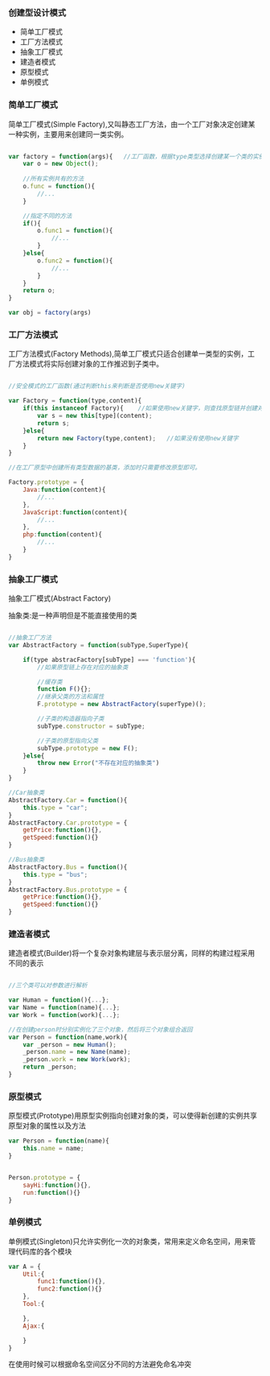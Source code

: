 ### 创建型设计模式

- 简单工厂模式
- 工厂方法模式
- 抽象工厂模式
- 建造者模式
- 原型模式
- 单例模式

### 简单工厂模式

简单工厂模式(Simple Factory),又叫静态工厂方法，由一个工厂对象决定创建某一种实例，主要用来创建同一类实例。

```js

var factory = function(args){	//工厂函数，根据type类型选择创建某一个类的实例
	var o = new Object();
	
	//所有实例共有的方法
	o.func = function(){
		//...
	}

	//指定不同的方法
	if(){
		o.func1 = function(){
			//...
		}
	}else{
		o.func2 = function(){
			//...
		}
	}
	return o;
}

var obj = factory(args)

```

### 工厂方法模式

工厂方法模式(Factory Methods),简单工厂模式只适合创建单一类型的实例，工厂方法模式将实际创建对象的工作推迟到子类中。

```js

//安全模式的工厂函数(通过判断this来判断是否使用new关键字)

var Factory = function(type,content){
	if(this instanceof Factory){	//如果使用new关键字，则查找原型链并创建对象
		var s = new this[type](content);
		return s;
	}else{
		return new Factory(type,content);	//如果没有使用new关键字
	}
}

//在工厂原型中创建所有类型数据的基类，添加时只需要修改原型即可。

Factory.prototype = {
	Java:function(content){
		//...
	},
	JavaScript:function(content){
		//...
	},
	php:function(content){
		//...
	}
}

``` 

### 抽象工厂模式

抽象工厂模式(Abstract Factory)

抽象类:是一种声明但是不能直接使用的类

```js

//抽象工厂方法
var AbstractFactory = function(subType,SuperType){

	if(type abstracFactory[subType] === 'function'){	
		//如果原型链上存在对应的抽象类

		//缓存类
		function F(){};
		//继承父类的方法和属性
		F.prototype = new AbstractFactory(superType)();

		//子类的构造器指向子类
		subType.constructor = subType;

		//子类的原型指向父类
		subType.prototype = new F();
	}else{
		throw new Error("不存在对应的抽象类")
	}
}

//Car抽象类
AbstractFactory.Car = function(){
	this.type = "car";
}
AbstractFactory.Car.prototype = {
	getPrice:function(){},
	getSpeed:function(){}
}

//Bus抽象类
AbstractFactory.Bus = function(){
	this.type = "bus";
}
AbstractFactory.Bus.prototype = {
	getPrice:function(){},
	getSpeed:function(){}
}
```

### 建造者模式

建造者模式(Builder)将一个复杂对象构建层与表示层分离，同样的构建过程采用不同的表示

```js

//三个类可以对参数进行解析

var Human = function(){...};
var Name = function(name){...};
var Work = function(work){...};

//在创建person时分别实例化了三个对象，然后将三个对象组合返回
var Person = function(name,work){
	var _person = new Human();
	_person.name = new Name(name);	
	_person.work = new Work(work);
	return _person;
}

```

### 原型模式

原型模式(Prototype)用原型实例指向创建对象的类，可以使得新创建的实例共享原型对象的属性以及方法

```js
var Person = function(name){
	this.name = name;
}


Person.prototype = {
	sayHi:function(){},
	run:function(){}
}

```

### 单例模式

单例模式(Singleton)只允许实例化一次的对象类，常用来定义命名空间，用来管理代码库的各个模块

```js
var A = {
	Util:{
		func1:function(){},
		func2:function(){}
	},
	Tool:{

	},
	Ajax:{

	}
}

```
在使用时候可以根据命名空间区分不同的方法避免命名冲突